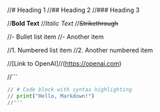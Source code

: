 //# Heading 1
//## Heading 2
//### Heading 3

//**Bold Text**
//*Italic Text*
//~~Strikethrough~~

//- Bullet list item
//- Another item

//1. Numbered list item
//2. Another numbered item

//[Link to OpenAI]//(https://openai.com)

//```
```python
// # Code block with syntax highlighting
// print("Hello, Markdown!")
//'''

